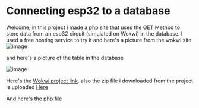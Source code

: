 # Connecting esp32 to a database

Welcome, in this project i made a php site that uses the GET Method to store data from an esp32 circuit (simulated on Wokwi) in the database.
I used a free hosting service to try it and here's a picture from the wokwi site
![image](https://github.com/oAmadu/Connecting-esp32-to-DB/assets/90242708/3ca6e693-d3cd-4303-8b5c-74f656a39980)

and here's a picture of the table in the database

![image](https://github.com/oAmadu/Connecting-esp32-to-DB/assets/90242708/2b7afb9a-07c6-4baa-b48f-be0c6a6065bd)

Here's the [Wokwi project link](https://wokwi.com/projects/373817804283697153). also the zip file i downloaded from the project is uploaded [Here](https://github.com/oAmadu/Connecting-esp32-to-DB/blob/c1799373d65350aec0e80c0add9aee9d573e8bb4/esp32-dht22.zip)

And here's the [php file](https://github.com/oAmadu/Connecting-esp32-to-DB/blob/c1799373d65350aec0e80c0add9aee9d573e8bb4/store.php)



